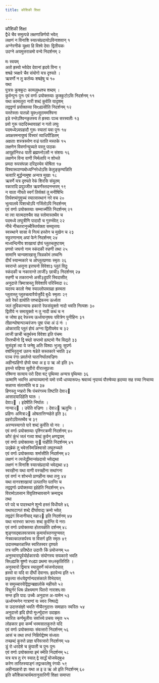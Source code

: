 ```yaml
---
title: कौशिकी शिक्षा

---
```

कौशिकी शिक्षा  
द्वैधे चैव समुत्पन्ने लक्षणान्निर्णयो भवेत्  
लक्षणं न विनाशि स्यात्संप्रदायोऽविनाशवान् १  
अग्नेरनीकं युक्ष्वा हि विश्वे देवाः द्वितीयकः  
उदग्ने अयमुत्तरान्नमो वन्ये निदर्शनम् २  
  
मः स्वयम्  
अतो ह्रस्वो भवेदेव देवानां हृदये विना ९  
शषहे त्र्यक्षरे चैव संयोगो यत्र दृश्यते ।  
ऋवर्णो न तु कर्तव्यः शषहेषु च १०  
यथा  
पुत्रत्रः कुक्कुटः कामलुब्धश्च शब्दम् ।  
कुर्वन्पुनः पुनः एवं वर्णाः प्रयोक्तव्याः कुक्कुटोऽसि निदर्शनम् ११  
यथा कामातुरा नारी शब्दं कुर्वति यादृशम्  
तद्वद्वर्णा प्रयोक्तव्या सिᳫह्यसीति निदर्शनम् १२  
यस्तेस्ताः पातन्नो युवᳫसुराममश्विना  
इडे रन्तेऽश्विनकृतस्य ते ह्रस्वाः पञ्च सरस्वतीः १३  
प्रवो गुरू पदादिस्थावग्रहां न गतो लघुः  
पदमध्येऽवग्रहादौ गुरूः स्यातां यवा पुनः १४  
अवक्षरमनायुष्यं विस्वरं व्याधिपीडितम्  
अक्षताः शस्त्ररूपेण वज्रं पतति मस्तके १५  
लक्षणेन विवर्णान्युच्यते यस्तु पाठकः  
आयुर्हानिरधः पाती ब्रह्मघ्नोऽसौ न संशयः १६  
लक्षणेन विना वाणी निर्मलापि न शोभते  
प्रमदा रूपसंपन्ना दरिद्रस्येव योषिता १७  
विश्वारूपाण्यबोध्यग्निरेधोऽसि केतुङ्कृण्वन्निति  
चत्वारि मूर्द्धन्यमुषा अन्यत्र मुखाः १८  
ऋवर्णे यत्र दृश्यते रेफं शिरसि संयुतम्  
रकारादि प्रयुञ्जीत ऋवर्णंस्तदनन्तरम् १९  
न याता नीयते स्वर्गं तिर्यक्तं तु मनीषिभिः  
तिर्यक्त्र्यंगुमुच्चं स्यात्सस्थानं नरे वच २०  
भूत्यालये पिशाचोऽपि गर्जितोऽपि निदर्शनम्  
एवं वर्णाः प्रयोक्तव्याः सम्मार्ज्मीति निदर्शनम् २१  
मा त्वा यात्मदाश्चैव सह स्तोमास्तथैव च  
पदमध्ये लघुत्रीणि पादादौ च गुरुर्भवेत् २२  
नीचे नीचतरानुच्चैस्तिर्यक्ता समवृत्तयः  
स्वस्थाने सासा ये नित्यं हस्तेन च मुखेन च २३  
स्फुरणानाम् अपां फेने निदर्शनम् २४  
माध्यन्दिनीय शाखायां ज्ञेयं प्लुतचतुष्टयम्  
प्रणवो जघनो नाम स्कंदकी रुहणी तथा २५  
सामानि चान्यशाखासु त्रिन्नकोमं लघ्वनिः  
दीर्घं स्यान्मकारे च ओप्लुतप्रणवः स्मृतः २६  
स्वरान्ते अत्तुना इत्तघनो विवेशा३ प्लुतं विदुः  
स्कंदकी च नकारान्ते लाजीं३ छाची३ निदर्शनम् २७  
रुहणी च तकारान्ते असी३दुपरि स्विदासीत्  
अनुदात्ते त्रिमात्रास्तु विवेशापि परिस्विदा २८  
यदस्य कालो नेषा स्याल्लोपावग्रहा ह्रस्वता  
प्लुतास्तु प्लुतचत्वारैर्यजुर्वेदे बुधैः स्मृताः २९  
अग्रे रेफो ह्ययोति पश्चाद्रेफस्य ऊर्ध्वता  
जलं तुविकान्यायः हकारो रेफसंयुक्तो नादो भवति नित्यशः ३०  
द्वितीये न समायुक्तो न तु नादी कथं च न  
स जोषा इद् रेफस्य ऊर्ध्वयानृषयः पवित्रेण पुनीहिनः ३१  
तीव्रान्घोषान्पञ्चरंजनः पूषा पंचा अं उं नंः ।  
ओकारादि प्लुतं ज्ञेयं अग्ना द्वितीयमेव च ३२  
लाजी छाची चतुर्थस्य विवेशा इति पंचमः  
तिरश्चीनो द्वि षष्ठो सप्तमो ह्यष्टमो नैव विद्यते ३३  
सुसंदृशं त्वा ये जनेषु अति विश्वाः भुज्युः सुपर्णः  
वर्षाभिरृतुनां उतनः षडेते सस्तकारे भवति ३४  
पञ्च रंगाः प्रवर्तन्ते घातनिर्घातवज्रिणः  
अहीनप्रहिणो ज्ञेयो यथा अ इ उ ऋ ओ इति ३५  
इयन्ते यज्ञिया सुवीरो वीरात्सुप्रजाः  
रश्मिना सत्याय परो दिवा षट् पृथिव्या अन्यत्र पृथिव्याः ३६  
ऊष्माणि भवन्ति आप्याय्यमानो यमो रय्यै धाय्यारूपᳫ श्रवाय्यं नृपाय्यं पौरुषेय्या हृदय्या सह रय्या निचाय्य सन्नाय्य संताय्येति च प्र ३७  
हिणस्तु प्नहरो श्रिः पंचरंगस्य तिष्टंति देवा२  
आसादयादिहेति घातः ।  
देवा२ । इदेषीति निर्घातः ।  
नान्या२ । उपेति वज्रिणः । देवा२ ऋतुभिः ।  
प्रहिणः अमित्रा२ ओषतात्तिग्महेते इति ३८  
प्रहरोऽग्रिस्तथैव च ३९  
अरण्यस्यागते पारे शब्दं कुर्वंति यो नरः ।  
एवं वर्णाः प्रयोक्तव्याः पृश्निरक्रमी निदर्शनम् ४०  
कौरं कुंभं जलं गत्वा शब्दं कुर्वन् क्षणद्वयम्  
एवं वर्णाः प्रयोक्तव्याः नॄः पाहीति निदर्शनम् ४१  
उद्ब्रेकं तु भवेत्तस्मिन्निश्वासो लघुरुच्यते  
एवं वर्णाः प्रयोक्तव्याः शर्मासीति निदर्शनम् ४२  
लक्षणं न त्यजेद्धीमान्संप्रदायो भवेद्यथा  
लक्षणं न विनाशि स्यात्संप्रदायो भवेद्यथा ४३  
स्वरहीना यथा वाणी वस्त्रहीना सथांगना  
एवं वर्णा न शोभन्ते प्राणहीना यथा तनुः ४४  
यथा वानरशाखायां उत्पतन्ति पतन्ति च  
तद्वद्वर्णाः प्रयोक्तव्या इहेहेति निदर्शनम् ४५  
विरामोऽवसान विवृतिश्चावसाने क्रमाद्वच  
तथा  
परे पदे च पादस्थाने शून्ये हस्तं विधीयते ४६  
यथाघटागतं शब्दे दीर्घावाद्य क्रमो भवेत्  
तद्वद्रंगं विजानीयाद् महा२ इति निदर्शनम् ४७  
यथा भारभरा क्रान्ताः शब्दं कुर्वन्ति ये नराः  
एवं वर्णाः प्रयोक्तव्या होतायक्षेति दर्शनम् ४८  
शृङ्गवद्बालवत्सस्य कुमार्यास्तनयुग्मवत्  
नेत्रवत्कालसर्पस्य स विसर्ग इति स्मृतः ४९  
उदात्तमक्षरन्नास्ति स्वरितस्वर दृश्यते  
तत्र पाणिः प्रतिष्ठेत उदात्तैः किं प्रयोजनम् ५०  
अनुस्वारापूर्वयोर्हकारयोः संयोगस्य सयकारो भवति  
सिᳫह्यसि षूष्णो रᳫह्या प्रथमा सᳫस्कृतिरिति ।  
अनुस्वारो द्विमात्र स्यादुवर्णे व्यंजनोदयात्  
ह्रस्वो वा यदि वा दीर्घो देवानाᳮ हृदयेभ्य इति ५१  
प्रकृत्या संधयेद्वर्णान्पदसंकाले विभेदयत्  
स समुच्चारयेद्विद्वान्ब्रह्मलोके महीयते ५२  
विद्मुर्नरं धिषः प्रोक्ष्यमाण पितरो नाराशᳮसाः  
सन्त इति पादः उच्चैः अनुदात्त अ-यामेन ५३  
ऊर्ध्वगमनेन गात्राणां यः स्वरः निष्पद्ये  
स उदात्तसंज्ञो भवति नीचैरनुदात्तः समाहारः स्वरितः ५४  
अनुदात्तो हृदि ज्ञेयो मूर्ध्न्युदात्त उदाहृतः  
स्वरितः कर्णमूलीयः सर्वास्ये प्रचयः स्मृतः ५५  
लोहकार इवा कर्म्मं भस्मसातकुरुते यदि  
एवं वर्णाः प्रयोक्तव्याः संवत्सरो निदर्शनम् ५६  
आसं च तथा तप्तं निक्षिपेद्वेश्म संध्यतः  
तच्छब्दं कुरुते प्राज्ञ परिवत्सरो निदर्शनम् ५७  
डुं रो धरदेशे च कुंपाती च पुनः पुनः  
एवं वर्णाः प्रयोक्तव्या इमं स्मेति निदर्शनम् ५८  
यत्र यत्र तु रंग स्यात् द्वे सार्द्धं योजयेद्बुधः  
करेण तारितस्याङ्गं तद्वत्कालेषु रंगयोः ५९  
अहीनप्रहारो ज्ञः यथा अ इ उ ऋ ओ इति निदर्शनम् ६०  
                    इति कौशिकाचार्यमतानुसारिणी शिक्षा समाप्ता